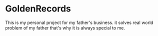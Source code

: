 # GoldenRecords
This is my personal project  for my father's business. it solves real world problem of my father that's why it is always special to me.
